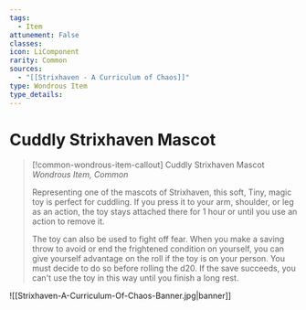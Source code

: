 ```yaml
---
tags:
  - Item
attunement: False
classes: 
icon: LiComponent
rarity: Common
sources:
  - "[[Strixhaven - A Curriculum of Chaos]]"
type: Wondrous Item
type_details: 
---
```


# Cuddly Strixhaven Mascot

>[!common-wondrous-item-callout] Cuddly Strixhaven Mascot
>*Wondrous Item, Common*
>
>Representing one of the mascots of Strixhaven, this soft, Tiny, magic toy is perfect for cuddling. If you press it to your arm, shoulder, or leg as an action, the toy stays attached there for 1 hour or until you use an action to remove it.
>
>The toy can also be used to fight off fear. When you make a saving throw to avoid or end the frightened condition on yourself, you can give yourself advantage on the roll if the toy is on your person. You must decide to do so before rolling the d20. If the save succeeds, you can't use the toy in this way until you finish a long rest.

![[Strixhaven-A-Curriculum-Of-Chaos-Banner.jpg|banner]]
